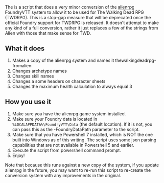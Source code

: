 The is a script that does a very minor conversion of the [alienrpg](https://github.com/pwatson100/alienrpg) FoundryVTT system to allow it to be used for The Walking Dead RPG (TWDRPG). This is a stop-gap measure that will be deprecated once the official Foundry support for TWDRPG is released. It doesn't attempt to make any kind of a full conversion, rather it just replaces a few of the strings from Alien with those that make sense for TWD.

## What it does

1. Makes a copy of the alienrpg system and names it thewalkingdeadrpg-fromalien
1. Changes archetype names
1. Changes skill names
1. Changes a some headers on character sheets
1. Changes the maximum health calculation to always equal 3

## How you use it

1. Make sure you have the alienrpg game system installed.
1. Make sure your Foundry data is located in `%LOCALAPPDATA%\FoundryVTT\Data` (the default location). If it is not, you can pass this as the -FoundryDataPath parameter to the script.
1. Make sure that you have Powershell 7 installed, which is NOT the one built into Windows as of this writing. The script uses some json parsing capabilities that are not available in Powershell 5 and earlier.
1. Execute the script from powershell command prompt.
1. Enjoy!

Note that because this runs against a new copy of the system, if you update alienrpg in the future, you may want to re-run this script to re-create the conversion system with any improvements in the original.